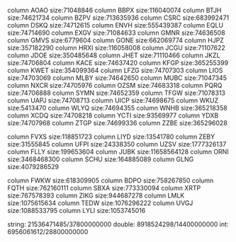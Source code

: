 column AOAO size:71048846
column BBPX size:116040074
column BTJH size:74621734
column BZPV size:713635936
column CSRC size:683992471
column DSKQ size:74712615
column ENVH size:555439387
column EQLU size:74714690
column EXGV size:71084633
column GMNR size:74636508
column GMVS size:6779604
column GONE size:662069774
column HJPZ size:357182290
column HRXI size:116058008
column JCGU size:71107622
column JDOE size:350485648
column JHET size:71110466
column JKZL size:74706804
column KACE size:74637420
column KFGP size:365255399
column KWET size:354099364
column LFZG size:74707303
column LIOS size:74703069
column MLBY size:74642650
column MUBC size:71047345
column NXCR size:74705976
column OZSM size:74683318
column PQRQ size:74706888
column SYMN size:74652359
column TFGW size:71078313
column UAPJ size:74708713
column UICP size:74698675
column WKUZ size:5413470
column WLYQ size:74694355
column WNHB size:365218358
column XCDQ size:74708218
column YCTI size:93569977
column YDXB size:74707968
column ZTGP size:74699336
column ZZBE size:365296028


column FVXS size:118851723
column LIYD size:13541780
column ZEBY size:31555845
column UFPI size:24338350
column UZSV size:1777326137
column FLLY size:199653604
column JUBK size:11658564128
column ORNI size:3468468300
column SCHU size:164885089
column GLNG size:4079286529


column FWKW size:618309905
column BDPO size:758267850
column FQTH size:762160111
column SBXA size:773330094
column XRTP size:767578393
column ZIKG size:944687278
column LMLK size:1075615634
column TEDW size:1076296222
column UVGJ size:1088533795
column LYLI size:1053745016


string: 21536471485/37800000000
double: 8918524298/14400000000
int: 6956061612/28800000000